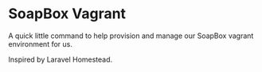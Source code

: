 # SoapBox Vagrant

A quick little command to help provision and manage our SoapBox vagrant
environment for us.

Inspired by Laravel Homestead.
